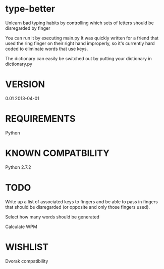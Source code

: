 type-better
===========

Unlearn bad typing habits by controlling which sets of letters should be disregarded by finger

You can run it by executing main.py
It was quickly written for a friend that used the ring finger on their right hand improperly, so it's currently hard coded to eliminate words that use keys.

The dictionary can easily be switched out by putting your dictionary in dictionary.py


VERSION
===========
0.01 2013-04-01


REQUIREMENTS
===========
Python


KNOWN COMPATBILITY
===========
Python 2.7.2


TODO
===========
Write up a list of associated keys to fingers and be able to pass in fingers that should be disregarded (or opposite and only those fingers used).

Select how many words should be generated

Calculate WPM


WISHLIST
===========
Dvorak compatibility